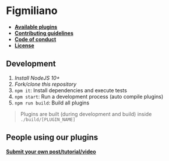 # Figmiliano

- **[Available plugins][1]**
- **[Contributing guidelines][2]**
- **[Code of conduct][5]**
- **[License][3]**

## Development

1. _Install NodeJS 10+_
2. _Fork/clone this repository_
3. `npm it`: Install dependencies and execute tests
4. `npm start`: Run a development process (auto compile plugins)
5. `npm run build`: Build all plugins

> Plugins are built (during development and build) inside `./build/[PLUGIN_NAME]`

## People using our plugins

**[Submit your own post/tutorial/video][4]**

[1]: https://github.com/p2kmgcl/figmiliano/tree/master/src/plugins
[2]: https://github.com/p2kmgcl/figmiliano/blob/master/CONTRIBUTING.md
[3]: https://github.com/p2kmgcl/figmiliano/blob/master/LICENSE
[4]: mailto:figmiliano@pablomolina.me
[5]: https://github.com/p2kmgcl/figmiliano/blob/master/CODE_OF_CONDUCT.md
